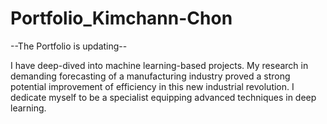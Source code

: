 # Portfolio_Kimchann-Chon

--The Portfolio is updating--

I have deep-dived into machine learning-based projects. 
My research in demanding forecasting of a manufacturing industry proved a strong potential improvement of efficiency in this new industrial revolution. 
I dedicate myself to be a specialist equipping advanced techniques in deep learning.
